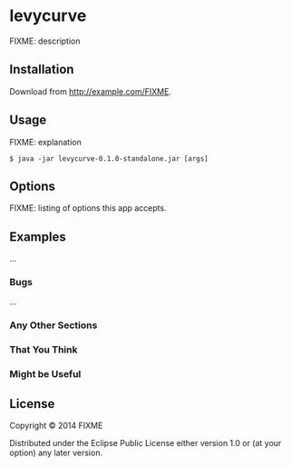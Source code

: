 # levycurve

FIXME: description

## Installation

Download from http://example.com/FIXME.

## Usage

FIXME: explanation

    $ java -jar levycurve-0.1.0-standalone.jar [args]

## Options

FIXME: listing of options this app accepts.

## Examples

...

### Bugs

...

### Any Other Sections
### That You Think
### Might be Useful

## License

Copyright © 2014 FIXME

Distributed under the Eclipse Public License either version 1.0 or (at
your option) any later version.
